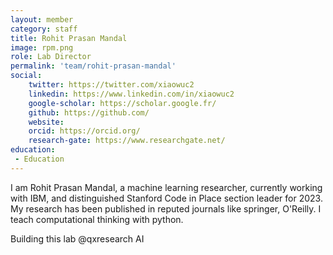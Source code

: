 ```yaml
---
layout: member
category: staff
title: Rohit Prasan Mandal
image: rpm.png
role: Lab Director
permalink: 'team/rohit-prasan-mandal'
social:
    twitter: https://twitter.com/xiaowuc2
    linkedin: https://www.linkedin.com/in/xiaowuc2
    google-scholar: https://scholar.google.fr/
    github: https://github.com/
    website:
    orcid: https://orcid.org/
    research-gate: https://www.researchgate.net/
education:
 - Education
---
```


I am Rohit Prasan Mandal, a machine learning researcher, currently working with IBM, and distinguished Stanford Code in Place section leader for 2023. My research has been published in reputed journals like springer, O'Reilly. I teach computational thinking with python. 

Building this lab @qxresearch AI
